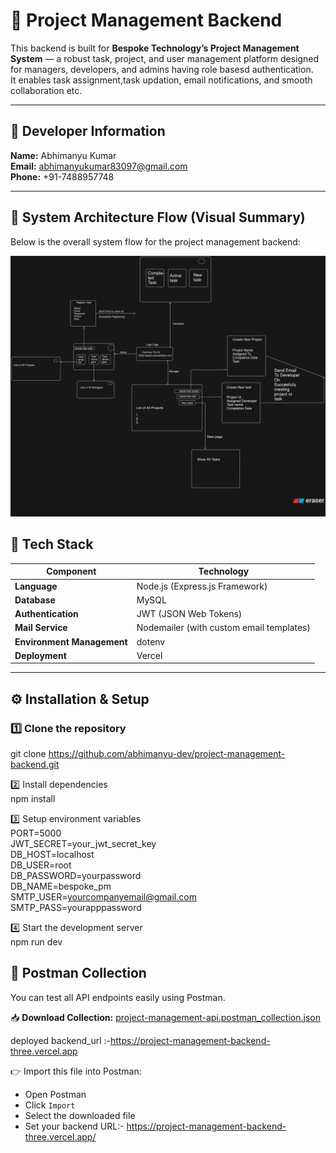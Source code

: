 # 🧠 Project Management Backend

This backend is built for **Bespoke Technology’s Project Management System** — a robust task, project, and user management platform designed for managers, developers, and admins having role basesd authentication.  
It enables task assignment,task updation, email notifications, and smooth collaboration etc.

---

## 👤 Developer Information

**Name:** Abhimanyu Kumar  
**Email:** abhimanyukumar83097@gmail.com  
**Phone:** +91-7488957748  

---

## 🧭 System Architecture Flow (Visual Summary)

Below is the overall system flow for the project management backend:

<p align="center">
  <img src="./flow/flow-diagram.png" alt="System Architecture Diagram" width="650"/>
</p>


## 🚀 Tech Stack

| Component | Technology |
|------------|-------------|
| **Language** | Node.js (Express.js Framework) |
| **Database** | MySQL |
| **Authentication** | JWT (JSON Web Tokens) |
| **Mail Service** | Nodemailer (with custom email templates) |
| **Environment Management** | dotenv |
| **Deployment** | Vercel |

---

## ⚙️ Installation & Setup

### 1️⃣ Clone the repository
git clone https://github.com/abhimanyu-dev/project-management-backend.git  

2️⃣ Install dependencies  
npm install  

3️⃣ Setup environment variables  
PORT=5000  
JWT_SECRET=your_jwt_secret_key  
DB_HOST=localhost  
DB_USER=root  
DB_PASSWORD=yourpassword  
DB_NAME=bespoke_pm  
SMTP_USER=yourcompanyemail@gmail.com  
SMTP_PASS=yourapppassword  

4️⃣ Start the development server  
npm run dev


## 🧪 Postman Collection

You can test all API endpoints easily using Postman.

📥 **Download Collection:**
[project-management-api.postman_collection.json](./project-management-api.postman_collection.json)

deployed backend_url :-https://project-management-backend-three.vercel.app

👉 Import this file into Postman:
- Open Postman
- Click `Import`
- Select the downloaded file
- Set your backend URL:- https://project-management-backend-three.vercel.app/